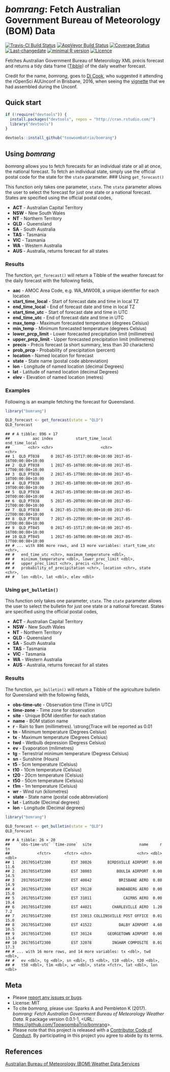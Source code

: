 
<!-- README.md is generated from README.Rmd. Please edit that file -->
*bomrang*: Fetch Australian Government Bureau of Meteorology (BOM) Data
=======================================================================

[![Travis-CI Build Status](https://travis-ci.org/ToowoombaTrio/bomrang.svg?branch=master)](https://travis-ci.org/ToowoombaTrio/bomrang) [![AppVeyor Build Status](https://ci.appveyor.com/api/projects/status/github/ToowoombaTrio/bomrang?branch=master&svg=true)](https://ci.appveyor.com/project/ToowoombaTrio/bomrang) [![Coverage Status](https://img.shields.io/codecov/c/github/ToowoombaTrio/bomrang/master.svg)](https://codecov.io/github/ToowoombaTrio/bomrang?branch=master) [![Last-changedate](https://img.shields.io/badge/last%20change-2017--05--15-brightgreen.svg)](https://github.com/toowoombatrio/bomrang/commits/master) [![minimal R version](https://img.shields.io/badge/R%3E%3D-3.4.0-brightgreen.svg)](https://cran.r-project.org/) [![Licence](https://img.shields.io/github/license/mashape/apistatus.svg)](http://choosealicense.com/licenses/mit/)

Fetches Australian Government Bureau of Meteorology XML précis forecast and returns a tidy data frame ([Tibble](http://tibble.tidyverse.org)) of the daily weather forecast.

Credit for the name, *bomrang*, goes to [Di Cook](http://dicook.github.io), who suggested it attending the rOpenSci AUUnconf in Brisbane, 2016, when seeing the [vignette](https://github.com/saundersk1/auunconf16/blob/master/Vignette_BoM.pdf) that we had assembled during the Unconf.

Quick start
-----------

``` r
if (!require("devtools")) {
  install.packages("devtools", repos = "http://cran.rstudio.com/") 
  library("devtools")
}

devtools::install_github("toowoombatrio/bomrang")
```

Using *bomrang*
---------------

*bomrang* allows you to fetch forecasts for an individual state or all at once, the national forecast. To fetch an individual state, simply use the official postal code for the state for the `state` parameter. \#\#\# Using `get_forecast()`

This function only takes one parameter, `state`. The `state` parameter allows the user to select the forecast for just one state or a national forecast. States are specified using the official postal codes,

-   **ACT** - Australian Capital Territory
-   **NSW** - New South Wales
-   **NT** - Northern Territory
-   **QLD** - Queensland
-   **SA** - South Australia
-   **TAS** - Tasmania
-   **VIC** - Tasmania
-   **WA** - Western Australia
-   **AUS** - Australia, returns forecast for all states

### Results

The function, `get_forecast()` will return a Tibble of the weather forecast for the daily forecast with the following fields,

-   **aac** - AMOC Area Code, e.g. WA\_MW008, a unique identifier for each location
-   **start\_time\_local** - Start of forecast date and time in local TZ
-   **end\_time\_local** - End of forecast date and time in local TZ
-   **start\_time\_utc** - Start of forecast date and time in UTC
-   **end\_time\_utc** - End of forecast date and time in UTC
-   **max\_temp** - Maximum forecasted temperature (degrees Celsius)
-   **min\_temp** - Minimum forecasted temperature (degrees Celsius)
-   **lower\_prcp\_limit** - Lower forecasted precipitation limit (millimetres)
-   **upper\_prcp\_limit** - Upper forecasted precipitation limit (millimetres)
-   **precis** - Précis forecast (a short summary, less than 30 characters)
-   **prob\_prcp** - Probability of precipitation (percent)
-   **location** - Named location for forecast
-   **state** - State name (postal code abbreviation)
-   **lon** - Longitude of named location (decimal Degrees)
-   **lat** - Latitude of named location (decimal Degrees)
-   **elev** - Elevation of named location (metres)

### Examples

Following is an example fetching the forecast for Queensland.

``` r
library("bomrang")

QLD_forecast <- get_forecast(state = "QLD")
QLD_forecast
```

    ## # A tibble: 896 × 17
    ##          aac index          start_time_local            end_time_local
    ##        <chr> <chr>                     <chr>                     <chr>
    ## 1  QLD_PT038     0 2017-05-15T17:00:00+10:00 2017-05-16T00:00:00+10:00
    ## 2  QLD_PT038     1 2017-05-16T00:00:00+10:00 2017-05-17T00:00:00+10:00
    ## 3  QLD_PT038     2 2017-05-17T00:00:00+10:00 2017-05-18T00:00:00+10:00
    ## 4  QLD_PT038     3 2017-05-18T00:00:00+10:00 2017-05-19T00:00:00+10:00
    ## 5  QLD_PT038     4 2017-05-19T00:00:00+10:00 2017-05-20T00:00:00+10:00
    ## 6  QLD_PT038     5 2017-05-20T00:00:00+10:00 2017-05-21T00:00:00+10:00
    ## 7  QLD_PT038     6 2017-05-21T00:00:00+10:00 2017-05-22T00:00:00+10:00
    ## 8  QLD_PT038     7 2017-05-22T00:00:00+10:00 2017-05-23T00:00:00+10:00
    ## 9  QLD_PT045     0 2017-05-15T17:00:00+10:00 2017-05-16T00:00:00+10:00
    ## 10 QLD_PT045     1 2017-05-16T00:00:00+10:00 2017-05-17T00:00:00+10:00
    ## # ... with 886 more rows, and 13 more variables: start_time_utc <chr>,
    ## #   end_time_utc <chr>, maximum_temperature <dbl>,
    ## #   minimum_temperature <dbl>, lower_prec_limit <dbl>,
    ## #   upper_prec_limit <chr>, precis <chr>,
    ## #   probability_of_precipitation <chr>, location <chr>, state <chr>,
    ## #   lon <dbl>, lat <dbl>, elev <dbl>

### Using `get_bulletin()`

This function only takes one parameter, `state`. The `state` parameter allows the user to select the bulletin for just one state or a national forecast. States are specified using the official postal codes,

-   **ACT** - Australian Capital Territory
-   **NSW** - New South Wales
-   **NT** - Northern Territory
-   **QLD** - Queensland
-   **SA** - South Australia
-   **TAS** - Tasmania
-   **VIC** - Tasmania
-   **WA** - Western Australia
-   **AUS** - Australia, returns forecast for all states

### Results

The function, `get_bulletin()` will return a Tibble of the agriculture bulletin for Queensland with the following fields,

-   **obs-time-utc** - Observation time (Time in UTC)
-   **time-zone** - Time zone for observation
-   **site** - Unique BOM identifier for each station
-   **name** - BOM station name
-   **r** - Rain to 9am (millimetres). \\strong{Trace will be reported as 0.01
-   **tn** - Minimum temperature (Degrees Celsius)
-   **tx** - Maximum temperature (Degrees Celsius)
-   **twd** - Wetbulb depression (Degress Celsius)
-   **ev** - Evaporation (milimetres)
-   **tg** - Terrestrial minimum temperature (Degress Celsius)
-   **sn** - Sunshine (Hours)
-   **t5** - 5cm temperature (Celsius)
-   **t10** - 10cm temperature (Celsius)
-   **t20** - 20cm temperature (Celsius)
-   **t50** - 50cm temperature (Celsius)
-   **t1m** - 1m temperature (Celsius)
-   **wr** - Wind run (kilometres)
-   **state** - State name (postal code abbreviation)
-   **lat** - Latitude (Decimal degrees)
-   **lon** - Longitude (Decimal degrees)

``` r
library("bomrang")

QLD_forecast <- get_bulletin(state = "QLD")
QLD_forecast
```

    ## # A tibble: 26 × 20
    ##    `obs-time-utc` `time-zone`  site                     name     r    tn
    ##            <fctr>      <fctr> <chr>                    <chr> <dbl> <dbl>
    ## 1   20170514T2300         EST 38026       BIRDSVILLE AIRPORT  0.00  11.6
    ## 2   20170514T2300         EST 38003           BOULIA AIRPORT  0.00  14.5
    ## 3   20170514T2300         EST 40842            BRISBANE AERO  0.80  14.9
    ## 4   20170514T2300         EST 39128           BUNDABERG AERO  0.00  15.0
    ## 5   20170514T2300         EST 31011              CAIRNS AERO  0.00  19.4
    ## 6   20170514T2300         EST 44021         CHARLEVILLE AERO  1.20   7.2
    ## 7   20170514T2300         EST 33013 COLLINSVILLE POST OFFICE  0.01  15.0
    ## 8   20170514T2300         EST 41522            DALBY AIRPORT  4.60  10.5
    ## 9   20170514T2300         EST 30124       GEORGETOWN AIRPORT  0.00  13.4
    ## 10  20170514T2300         EST 32078         INGHAM COMPOSITE  0.01  17.3
    ## # ... with 16 more rows, and 14 more variables: tx <dbl>, twd <dbl>,
    ## #   ev <dbl>, tg <dbl>, sn <dbl>, t5 <dbl>, t10 <dbl>, t20 <dbl>,
    ## #   t50 <dbl>, t1m <dbl>, wr <dbl>, state <fctr>, lat <dbl>, lon <dbl>

Meta
----

-   Please [report any issues or bugs](https://github.com/ToowoombaTrio/bomrang/issues).
-   License: MIT
-   To cite *bomrang*, please use:
    Sparks A and Pembleton K (2017). *bomrang: Fetch Australian Government Bureau of Meteorology Weather Data*. R package version 0.0.1-1, &lt;URL: <https://github.com/ToowoombaTrio/bomrang>&gt;.
-   Please note that this project is released with a [Contributor Code of Conduct](CONDUCT.md). By participating in this project you agree to abide by its terms.

References
----------

[Australian Bureau of Meteorology (BOM) Weather Data Services](http://www.bom.gov.au/catalogue/data-feeds.shtml)
